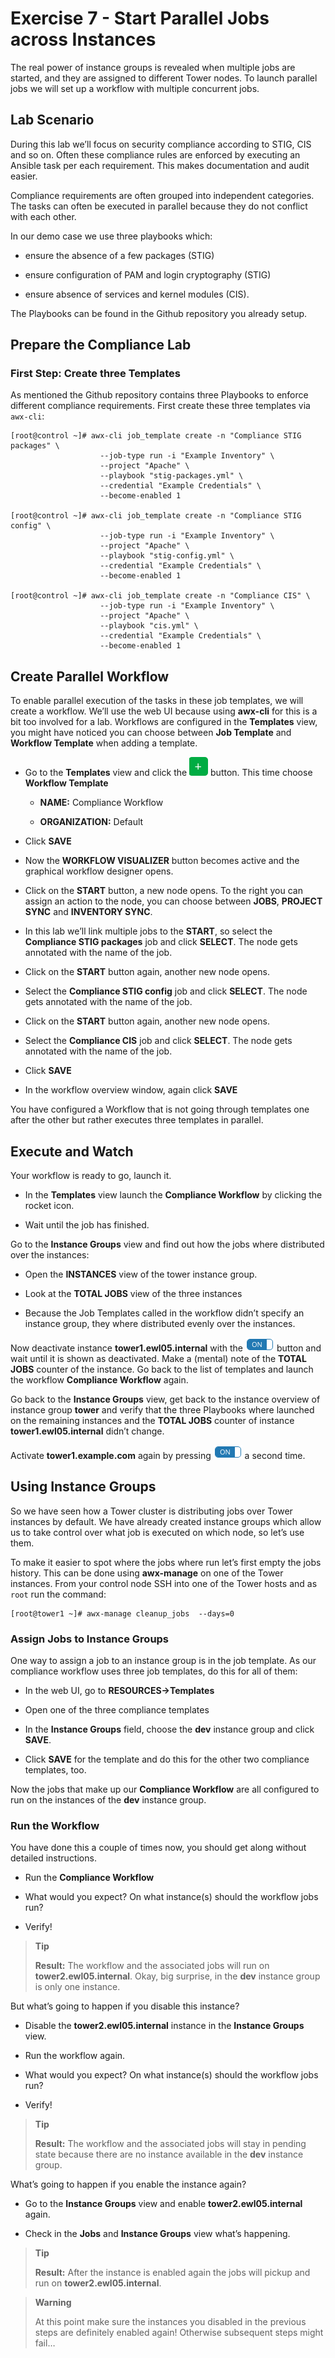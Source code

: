 # Exercise 7 - Start Parallel Jobs across Instances

The real power of instance groups is revealed when multiple jobs are
started, and they are assigned to different Tower nodes. To launch
parallel jobs we will set up a workflow with multiple concurrent jobs.

## Lab Scenario

During this lab we’ll focus on security compliance according to STIG,
CIS and so on. Often these compliance rules are enforced by executing an
Ansible task per each requirement. This makes documentation and audit
easier.

Compliance requirements are often grouped into independent categories.
The tasks can often be executed in parallel because they do not conflict
with each other.

In our demo case we use three playbooks which:

  - ensure the absence of a few packages (STIG)

  - ensure configuration of PAM and login cryptography (STIG)

  - ensure absence of services and kernel modules (CIS).

The Playbooks can be found in the Github repository you already setup.

## Prepare the Compliance Lab

### First Step: Create three Templates

As mentioned the Github repository contains three Playbooks to enforce
different compliance requirements. First create these three templates
via `awx-cli`:

    [root@control ~]# awx-cli job_template create -n "Compliance STIG packages" \
                        --job-type run -i "Example Inventory" \
                        --project "Apache" \
                        --playbook "stig-packages.yml" \
                        --credential "Example Credentials" \
                        --become-enabled 1

    [root@control ~]# awx-cli job_template create -n "Compliance STIG config" \
                        --job-type run -i "Example Inventory" \
                        --project "Apache" \
                        --playbook "stig-config.yml" \
                        --credential "Example Credentials" \
                        --become-enabled 1

    [root@control ~]# awx-cli job_template create -n "Compliance CIS" \
                        --job-type run -i "Example Inventory" \
                        --project "Apache" \
                        --playbook "cis.yml" \
                        --credential "Example Credentials" \
                        --become-enabled 1

## Create Parallel Workflow

To enable parallel execution of the tasks in these job templates, we
will create a workflow. We’ll use the web UI because using **awx-cli**
for this is a bit too involved for a lab. Workflows are configured in
the **Templates** view, you might have noticed you can choose between
**Job Template** and **Workflow Template** when adding a template.

  - Go to the **Templates** view and click the
    ![20](../images/green_plus.png) button. This time choose **Workflow
    Template**

      - **NAME:** Compliance Workflow

      - **ORGANIZATION:** Default

  - Click **SAVE**

  - Now the **WORKFLOW VISUALIZER** button becomes active and the
    graphical workflow designer opens.

  - Click on the **START** button, a new node opens. To the right you
    can assign an action to the node, you can choose between **JOBS**,
    **PROJECT SYNC** and **INVENTORY SYNC**.

  - In this lab we’ll link multiple jobs to the **START**, so select the
    **Compliance STIG packages** job and click **SELECT**. The node gets
    annotated with the name of the job.

  - Click on the **START** button again, another new node opens.

  - Select the **Compliance STIG config** job and click **SELECT**. The
    node gets annotated with the name of the job.

  - Click on the **START** button again, another new node opens.

  - Select the **Compliance CIS** job and click **SELECT**. The node
    gets annotated with the name of the job.

  - Click **SAVE**

  - In the workflow overview window, again click **SAVE**

You have configured a Workflow that is not going through templates one
after the other but rather executes three templates in parallel.

## Execute and Watch

Your workflow is ready to go, launch it.

  - In the **Templates** view launch the **Compliance Workflow** by
    clicking the rocket icon.

  - Wait until the job has finished.

Go to the **Instance Groups** view and find out how the jobs where
distributed over the instances:

  - Open the **INSTANCES** view of the tower instance group.

  - Look at the **TOTAL JOBS** view of the three instances

  - Because the Job Templates called in the workflow didn’t specify an
    instance group, they where distributed evenly over the instances.

Now deactivate instance **tower1.ewl05.internal** with the
![20](../images/on_off.png) button and wait until it is shown as
deactivated. Make a (mental) note of the **TOTAL JOBS** counter of the
instance. Go back to the list of templates and launch the workflow
**Compliance Workflow** again.

Go back to the **Instance Groups** view, get back to the instance
overview of instance group **tower** and verify that the three Playbooks
where launched on the remaining instances and the **TOTAL JOBS** counter
of instance **tower1.ewl05.internal** didn’t change.

Activate **tower1.example.com** again by pressing
![20](../images/on_off.png) a second time.

## Using Instance Groups

So we have seen how a Tower cluster is distributing jobs over Tower
instances by default. We have already created instance groups which
allow us to take control over what job is executed on which node, so
let’s use them.

To make it easier to spot where the jobs where run let’s first empty the
jobs history. This can be done using **awx-manage** on one of the Tower
instances. From your control node SSH into one of the Tower hosts and as
`root` run the command:

    [root@tower1 ~]# awx-manage cleanup_jobs  --days=0

### Assign Jobs to Instance Groups

One way to assign a job to an instance group is in the job template. As
our compliance workflow uses three job templates, do this for all of
them:

  - In the web UI, go to **RESOURCES→Templates**

  - Open one of the three compliance templates

  - In the **Instance Groups** field, choose the **dev** instance group
    and click **SAVE**.

  - Click **SAVE** for the template and do this for the other two
    compliance templates, too.

Now the jobs that make up our **Compliance Workflow** are all configured
to run on the instances of the **dev** instance group.

### Run the Workflow

You have done this a couple of times now, you should get along without
detailed instructions.

  - Run the **Compliance Workflow**

  - What would you expect? On what instance(s) should the workflow jobs
    run?

  - Verify\!

> **Tip**
>
> **Result:** The workflow and the associated jobs will run on
> **tower2.ewl05.internal**. Okay, big surprise, in the **dev** instance
> group is only one instance.

But what’s going to happen if you disable this instance?

  - Disable the **tower2.ewl05.internal** instance in the **Instance
    Groups** view.

  - Run the workflow again.

  - What would you expect? On what instance(s) should the workflow jobs
    run?

  - Verify\!

> **Tip**
>
> **Result:** The workflow and the associated jobs will stay in pending
> state because there are no instance available in the **dev** instance
> group.

What’s going to happen if you enable the instance again?

  - Go to the **Instance Groups** view and enable
    **tower2.ewl05.internal** again.

  - Check in the **Jobs** and **Instance Groups** view what’s happening.

> **Tip**
>
> **Result:** After the instance is enabled again the jobs will pickup
> and run on **tower2.ewl05.internal**.

> **Warning**
>
> At this point make sure the instances you disabled in the previous
> steps are definitely enabled again\! Otherwise subsequent steps might
> fail…
